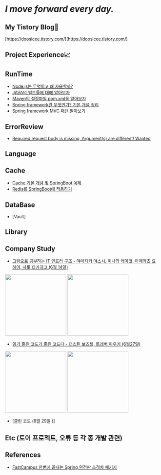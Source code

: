 # _I move forward every day._

## My Tistory Blog🌿
[https://doosicee.tistory.com/](https://doosicee.tistory.com/)

## Project Experience📈


## RunTime
* [Node.js는 무엇이고 왜 사용할까?](https://doosicee.tistory.com/entry/NodeJS-%EB%AC%B4%EC%97%87%EC%9D%B4%EA%B3%A0-%EC%99%9C%EC%82%AC%EC%9A%A9%ED%95%A0%EA%B9%8C)<br>
* [JAVA의 빌드툴에 대해 알아보자](https://doosicee.tistory.com/entry/JAVA%EC%9D%98-%EB%B9%8C%EB%93%9C%ED%88%B4%EC%97%90-%EB%8C%80%ED%95%B4-%EC%95%8C%EC%95%84%EB%B3%B4%EC%9E%90)<br>
* [Maven의 설정파일 pom.xml을 알아보자](https://doosicee.tistory.com/entry/Maven%EC%9D%98-%EC%84%A4%EC%A0%95%ED%8C%8C%EC%9D%BC-Pomxml%EC%9D%84-%EC%95%8C%EC%95%84%EB%B3%B4%EC%9E%90)<br>
* [Spring framework란 무엇인가? 기본 개념 정리](https://doosicee.tistory.com/entry/Spring-framework%EB%9E%80)<br>
* [Spring framework MVC 패턴 알아보기](https://doosicee.tistory.com/entry/Spring-framework-MVC-%ED%8C%A8%ED%84%B4)<br>



## ErrorReview
* [Required request body is missing, Argument(s) are different! Wanted](https://doosicee.tistory.com/entry/SpringBoot-TestCode-Error-%EC%A0%95%EB%A6%AC)<br>


## Language


## Cache
* [Cache 기본 개념 및 SpringBoot 예제](https://doosicee.tistory.com/entry/Cache%EC%99%80-SpringBoot-Redis)<br>
* [Redis를 SpringBoot에 적용하기](https://doosicee.tistory.com/entry/Redis%EB%A5%BC-SpringBoot%EC%97%90-%EC%A0%81%EC%9A%A9%ED%95%98%EA%B8%B0)<br>

## DataBase
* [Vault]


## Library



## Company Study
* [그림으로 공부하는 IT 인프라 구조 - 야마자키 야스시, 미나와 케이코, 아제카츠 요헤이, 사토 타카히코 (6월 14일)](https://doosicee.tistory.com/entry/%EA%B7%B8%EB%A6%BC%EC%9C%BC%EB%A1%9C-%EA%B3%B5%EB%B6%80%ED%95%98%EB%8A%94-IT-%EC%9D%B8%ED%94%84%EB%9D%BC-%EA%B5%AC%EC%A1%B0%EC%A0%95%EB%A6%AC)<br>
<p>
  <img src="https://user-images.githubusercontent.com/82255957/174920350-f5ee5b7f-4cac-4af4-8dc8-4f2168c4294b.png" width="200" height="200"/>
  <img src="https://user-images.githubusercontent.com/82255957/174920400-e933691a-7cda-4015-afbf-3dc55ce45302.png" width="200" height="200"/>
</p>

* [읽기 좋은 코드가 좋은 코드다 - 더스틴 보즈웰, 트레버 파우커 (6월27일)](https://doosicee.tistory.com/entry/%EC%9D%BD%EA%B8%B0-%EC%A2%8B%EC%9D%80-%EC%BD%94%EB%93%9C%EA%B0%80-%EC%A2%8B%EC%9D%80-%EC%BD%94%EB%93%9C%EB%8B%A4)<br>
<p>
<img src="https://user-images.githubusercontent.com/82255957/176163242-2cb6e3d5-af7a-408a-be48-35ad6c289575.jpg" width="200" height="200"/>
<img src="https://user-images.githubusercontent.com/82255957/176163341-8ef8f439-6954-4a50-ad24-12348fe2a646.png" width="200" height="200"/>
</p>

* [클린 코드 (8월 29일 )]

## Etc (토이 프로젝트, 오류 등 각 종 개발 관련)



## References
* [FastCampus 한번에 끝내는 Spring 완전판 초격차 패키지](https://fastcampus.co.kr/dev_online_spring)

